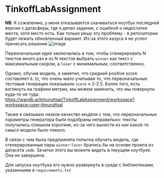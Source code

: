 # TinkoffLabAssignment

**NB**: К сожалению, у меня отказывается скачиваться ноутбук последней версии с датасферы, где я делал задание, с ошибкой о недостатке места, хотя место есть. Как только решу эту проблему - в репозитории будет лежать обновленный вариант. Из-за этого казуса я не успел причесать решение
![image](https://github.com/RickMortey/TinkoffLabAssignment/assets/47125236/b34cd923-4e0e-45b4-9e51-2a6c11a4e41f)

Первоначальная идея заключалась в том, чтобы сгенерировать N текстов много раз и из N текстов выбрать `winner` как текст с максимальным скором, а `loser` с минимальным, соответственно.

Однако, обучив модель, я заметил, что средний positive score составляет `0.32`, что очень мало учитывая то, что первоначальные тестовые генерации показывали `score` $\approx$ 2-2.5. Более того, есть взглянуть на графики метрик, мы можем заменить, что мы повернули куда-то не туда: https://wandb.ai/timuruttsal/TinkoffLabAssignment/workspace?workspace=user-timuruttsal

Также я связываю низкое качество модели с тем, что первоначальные параметры генератора были подобраны неправильно: тексты получались слишком короткие, из-за чего вынести из них какой-то смысл модели было тяжело.

В связи с чем была предпринята попытка обучить модель, где сгенерированные пары `winner`-`loser` брались бы на основе промта из датасета `imdb`. Зачатки этого вы можете видеть в текущем ноутбуке. Она не завершена.

Для запуска ноутбука его нужно развернуть в среде с библиотеками, указанными в `requirements.txt`
